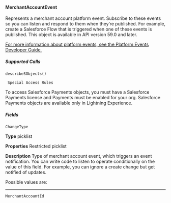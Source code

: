 #### MerchantAccountEvent

Represents a merchant account platform event. Subscribe to these events so you can listen and respond to them when they’re published.
For example, create a Salesforce Flow that is triggered when one of these events is published. This object is available in API version 59.0
and later.

[For more information about platform events, see the Platform Events Developer Guide.](https://developer.salesforce.com/docs/atlas.en-us.254.0.platform_events.meta/platform_events/platform_events_intro.htm)

##### Supported Calls
```
describeSObjects()

 Special Access Rules

```
To access Salesforce Payments objects, you must have a Salesforce Payments license and Payments must be enabled for your org.
Salesforce Payments objects are available only in Lightning Experience.

##### Fields

```
ChangeType

```

**Type**
picklist

**Properties**
Restricted picklist

**Description**
Type of merchant account event, which triggers an event notification. You can write code
to listen to operate conditionally on the value of this field. For example, you can ignore a
create change but get notified of updates.

Possible values are:


-----

```
MerchantAccountId
